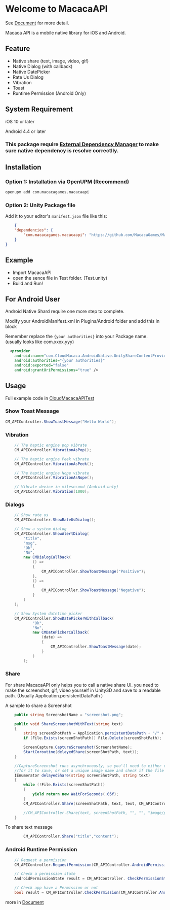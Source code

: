 # Welcome to MacacaAPI

See [Document](https://macacagames.github.io/MacacaAPI/) for more detail.

Macaca API is a mobile native library for iOS and Android.


## Feature
- Native share (text, image, video, gif)
- Native Dialog (with callback)
- Native DatePicker
- Rate Us Dialog
- Vibration
- Toast
- Runtime Permission (Android Only)

## System Requirement
iOS 10 or later

Android 4.4 or later

### This package require [External Dependency Manager](https://github.com/googlesamples/unity-jar-resolver) to make sure native dependency is resolve correctlly.
  
## Installation
### Option 1: Installation via OpenUPM (Recommend)

```sh
openupm add com.macacagames.macacaapi
```
### Option 2: Unity Package file
Add it to your editor's `manifest.json` file like this:
```json
    {
    "dependencies": {
        "com.macacagames.macacaapi": "https://github.com/MacacaGames/MacacaAPI.git",
    }
}
```

## Example

- Import MacacaAPI 
- open the sence file in Test folder. (Test.unity)
- Build and Run!

## For Android User

Android Native Shard require one more step to complete.

Modify your AndroidManifest.xml in Plugins/Android folder and add this in <applicatoin> block

Remember replace the ``{your authorities}`` into your Package name. (usually looks like com.xxxx.yyy)
```xml
  <provider
    android:name="com.CloudMacaca.AndroidNative.UnityShareContentProvider"
    android:authorities="{your authorities}"
    android:exported="false"
    android:grantUriPermissions="true" />
```


## Usage

Full example code in [CloudMacacaAPITest](https://github.com/MacacaGames/MacacaAPI/blob/master/Test/CloudMacacaAPITest.cs)


### Show Toast Message
```csharp
CM_APIController.ShowToastMessage("Hello World");
```

### Vibration
```csharp
    // The haptic engine pop vibrate
    CM_APIController.VibrationAsPop();

    // The haptic engine Peek vibrate
    CM_APIController.VibrationAsPeek();

    // The haptic engine Nope vibrate
    CM_APIController.VibrationAsNope();

    // Vibrate device in milesecond (Android only)
    CM_APIController.Vibration(1000);
```

### Dialogs
```csharp
    // Show rate us
    CM_APIController.ShowRateUsDialog();

    // Show a system dialog
    CM_APIController.ShowAlertDialog(
        "title",
        "msg",
        "Ok",
        "No",
        new CMDialogCallback(
            () =>
            {
                CM_APIController.ShowToastMessage("Positive");
            },
            () =>
            {
                CM_APIController.ShowToastMessage("Negative");
            }
        )
    );

    // Show System datetime picker
    CM_APIController.ShowDatePickerWithCallback(
            "Ok",
            "No",
            new CMDatePickerCallback(
                (date) =>
                {
                    CM_APIController.ShowToastMessage(date);
                }
            )
        );
```

### Share 
For share MacacaAPI only helps you to call a native share UI.
you need to make the screenshot, gif, video yourself in Unity3D and save to a readable path.
(Usually  Application.persistentDataPath )

A sample to share a Screenshot
```csharp
    public string ScreenshotName = "screenshot.png";

    public void ShareScreenshotWithText(string text)
    {
        string screenShotPath = Application.persistentDataPath + "/" + ScreenshotName;
        if (File.Exists(screenShotPath)) File.Delete(screenShotPath);

        ScreenCapture.CaptureScreenshot(ScreenshotName);
        StartCoroutine(delayedShare(screenShotPath, text));
    }

    //CaptureScreenshot runs asynchronously, so you'll need to either capture the screenshot early and wait a fixed time
    //for it to save, or set a unique image name and check if the file has been created yet before sharing.
    IEnumerator delayedShare(string screenShotPath, string text)
    {
        while (!File.Exists(screenShotPath))
        {
            yield return new WaitForSeconds(.05f);
        }
        CM_APIController.Share(screenShotPath, text, text, CM_APIController.ShareType.Image);

        //CM_APIController.Share(text, screenShotPath, "", "", "image/png", true, "");
    }
```

To share text message

```csharp
        CM_APIController.Share("title","content");
```


### Android Runtime Permission 

```csharp
    // Request a permission
    CM_APIController.RequestPermission(CM_APIController.AndroidPermission.WRITE_EXTERNAL_STORAGE);

    // Check a permission state
    AndroidPermissionState result = CM_APIController. CheckPermissionState(CM_APIController.AndroidPermission.WRITE_EXTERNAL_STORAGE);

    // Check app have a Permission or not
    bool result = CM_APIController.CheckPermission(CM_APIController.AndroidPermission.WRITE_EXTERNAL_STORAGE);
```

more in  [Document](https://macacagames.github.io/MacacaAPI/)